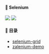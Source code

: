 #### :monkey: Selenium
![](https://img.shields.io/badge/Python-green.svg) ![](https://img.shields.io/badge/Selenium-blue.svg)

#### :monkey: 目录
- [selenium-grid](https://github.com/lucas234/selenium-grid) 
- [zalenium-demo](https://github.com/lucas234/zalenium-demo) 




